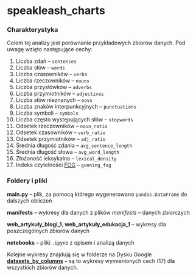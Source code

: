 # speakleash_charts

### Charakterystyka
Celem tej analizy jest porównanie przykładowych zbiorów danych. Pod uwagę wzięto następujące cechy:

1. Liczba zdań – `sentences`
2. Liczba słów – `words`
3. Liczba czasowników – `verbs`
4. Liczba rzeczowników – `nouns`
5. Liczba przysłówków – `adverbs`
6. Liczba przymiotników – `adjectives`
7. Liczba słów nieznanych – `oovs`
8. Liczba znaków interpunkcyjnych – `punctuations`
9. Liczba symboli – `symbols`
10. Liczba często występujących słów – `stopwords`
11. Odsetek rzeczowników – `noun_ratio`
12. Odsetek czasowników – `verb_ratio`
13. Odsetek przymiotników – `adj_ratio`
14. Średnia długość zdania – `avg_sentence_length`
15. Średnia długość słowa – `avg_word_length`
16. Złożoność leksykalna – `lexical_density`
17. Indeks czytelności <a href="https://pl.wikipedia.org/wiki/Indeks_czytelno%C5%9Bci_FOG" target=_blank>FOG</a> – `gunning_fog`

### Foldery i pliki
**main.py** – plik, za pomocą którego wygenerowano `pandas.DataFrame` do dalszych obliczeń

**manifests** – wykresy dla danych z plików *manifests* – danych zbiorczych

**web_artykuły_blogi_1**, **web_artykuły_edukacja_1** – wykresy dla poszczególnych zbiorów danych

**notebooks** – pliki `.ipynb` z opisem i analizą danych



Kolejne wykresy znajdują się w folderze na Dysku Google <a href="https://drive.google.com/drive/folders/1qb8Cs27i_9zgw5f1vDGME1vBPXYwhJzG?usp=sharing">**datasets_by_columns**</a> – są to wykresy wymienionych cech (17) dla wszystkich zbiorów danych.



